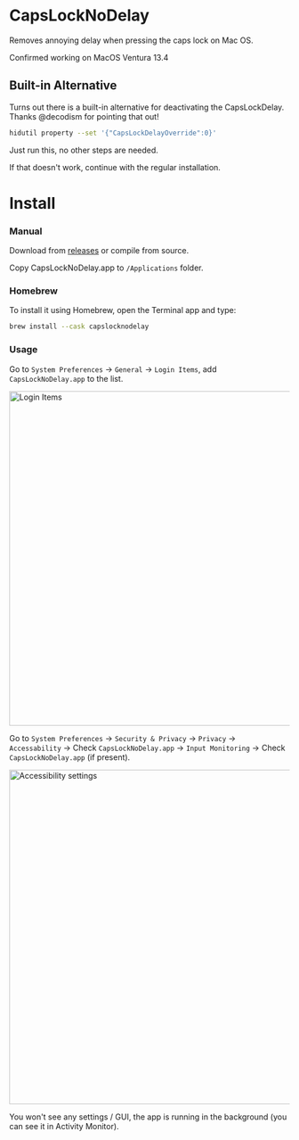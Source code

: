 # CapsLockNoDelay
Removes annoying delay when pressing the caps lock on Mac OS.

Confirmed working on MacOS Ventura 13.4

## Built-in Alternative
Turns out there is a built-in alternative for deactivating the CapsLockDelay.
Thanks @decodism for pointing that out!
```bash
hidutil property --set '{"CapsLockDelayOverride":0}'
```
Just run this, no other steps are needed.

If that doesn't work, continue with the regular installation.

# Install
### Manual

Download from [releases](https://github.com/gkpln3/CapsLockNoDelay/releases) or compile from source.

Copy CapsLockNoDelay.app to `/Applications` folder.

### Homebrew

To install it using Homebrew, open the Terminal app and type:
```bash
brew install --cask capslocknodelay
```

### Usage

Go to `System Preferences` -> `General` -> `Login Items`, add `CapsLockNoDelay.app` to the list.

<img width="600" alt="Login Items" src="https://user-images.githubusercontent.com/8081679/207524899-e5b60ff3-cec2-416d-8563-a85d00cd5101.png">


Go to `System Preferences` -> `Security & Privacy` -> `Privacy` -> `Accessability` -> Check `CapsLockNoDelay.app` -> `Input Monitoring` -> Check `CapsLockNoDelay.app` (if present).

<img width="600" alt="Accessibility settings" src="https://user-images.githubusercontent.com/8081679/118651850-a13a8b00-b7ee-11eb-94cc-8fa999fc49a9.png">

You won't see any settings / GUI, the app is running in the background (you can see it in Activity Monitor).
